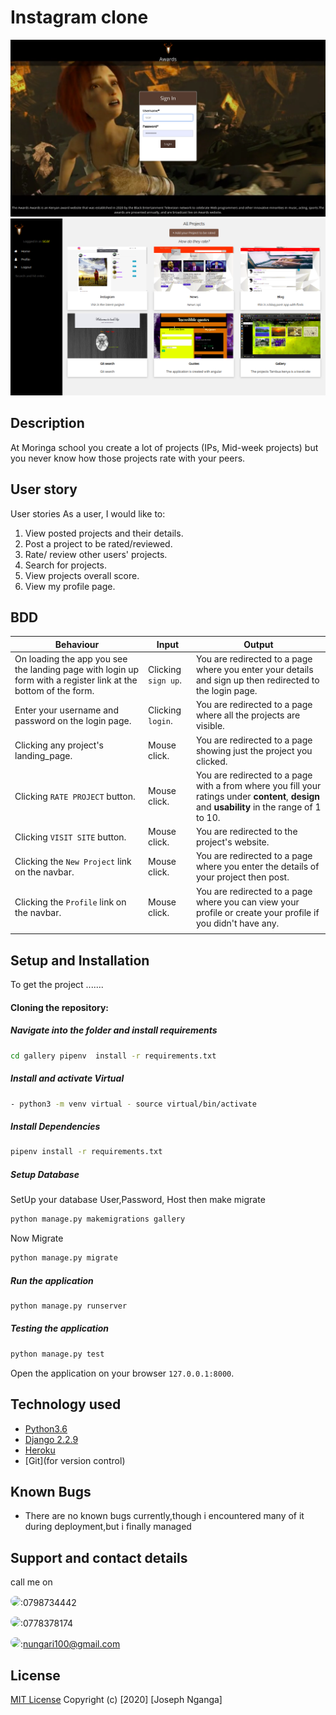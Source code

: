 # Instagram clone
  <img src="./p2.png">
 <img src="./p.png">

## Description
At Moringa school you create a lot of projects (IPs, Mid-week projects) but you never know how those projects rate with your peers.
## User story

User stories
As a user, I would like to:

1. View posted projects and their details.
2. Post a project to be rated/reviewed.
3. Rate/ review other users' projects.
4. Search for projects.
5. View projects overall score.
6. View my profile page.
## BDD

| Behaviour | Input | Output |
| --------- | ------| ------ |
|On loading the app you see the landing page with login up form with a register link at the bottom of the form.| Clicking `sign up`.| You are redirected to a page where you enter your details and sign up then redirected to the login page.|
|Enter your username and password on the login page.| Clicking `login`. |You are redirected to a page where all the projects are visible.|
|Clicking any project's landing_page.|Mouse click.|You are redirected to a page showing just the project you clicked.|
|Clicking `RATE PROJECT` button.|Mouse click.|You are redirected to a page with a from where you fill your ratings under **content**, **design** and **usability** in the range of 1 to 10. |
|Clicking `VISIT SITE` button.|Mouse click.|You are redirected to the project's website.|
|Clicking the `New Project` link on the navbar. | Mouse click. |You are redirected to a page where you enter the details of your project then post.|
|Clicking the `Profile` link on the navbar.| Mouse click. | You are redirected to a page where you can view your profile or create your profile if you didn't have any.|
|||

## Setup and Installation  
To get the project .......  
#### Cloning the repository:  

##### Navigate into the folder and install requirements  
 ```bash 
cd gallery pipenv  install -r requirements.txt 
```
##### Install and activate Virtual  
 ```bash 
- python3 -m venv virtual - source virtual/bin/activate  
```  
##### Install Dependencies  
 ```bash 
 pipenv install -r requirements.txt 
```  
 ##### Setup Database  
  SetUp your database User,Password, Host then make migrate  
 ```bash 
python manage.py makemigrations gallery
 ``` 
 Now Migrate  
 ```bash 
 python manage.py migrate 
```
##### Run the application  
 ```bash 
 python manage.py runserver 
```  

##### Testing the application  
 ```bash 
 python manage.py test 
```
Open the application on your browser `127.0.0.1:8000`.  
  
  
## Technology used  
  
* [Python3.6](https://www.python.org/)  
* [Django 2.2.9](https://docs.djangoproject.com/en/2.2/)  
* [Heroku](https://heroku.com)  
* [Git](for version control)
  
  
## Known Bugs  
* There are no known bugs currently,though i encountered many of it during deployment,but i finally managed 
## Support and contact details
call me on

<img src="https://bit.ly/2H4L6UZ" width="109" style="border-radius:50%;">:0798734442

<img src="https://bit.ly/383xk0Z" width="109" style="border-radius:50%;">:0778378174
 
 <img src="https://bit.ly/2Smueyp" width="109" style="border-radius:50%;">:nungari100@gmail.com

## License

[MIT License](LICENSE.md)
Copyright (c) [2020] [Joseph Nganga]
</a>